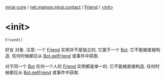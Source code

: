 [mirai-core](../../index.md) / [net.mamoe.mirai.contact](../index.md) / [Friend](index.md) / [&lt;init&gt;](./-init-.md)

# &lt;init&gt;

`Friend()`

好友 对象.
注意: 一个 [Friend](index.md) 实例并不是独立的, 它属于一个 [Bot](../../net.mamoe.mirai/-bot/index.md).
它不能被直接构造. 任何时候都应从 [Bot.getFriend](../../net.mamoe.mirai/-bot/get-friend.md) 或事件中获取.

对于同一个 [Bot](../../net.mamoe.mirai/-bot/index.md) 任何一个人的 [Friend](index.md) 实例都是单一的.
它不能被直接构造. 任何时候都应从 [Bot.getFriend](../../net.mamoe.mirai/-bot/get-friend.md) 或事件中获取.


